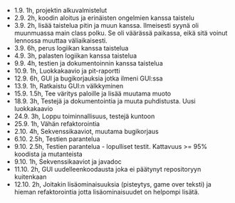 - 1.9. 1h, projektin alkuvalmistelut
- 2.9. 2h, koodin aloitus ja erinäisten ongelmien kanssa taistelu
- 3.9. 2h, lisää taistelua pitin ja muun kanssa. Ilmeisesti syynä oli muunmuassa main class polku. Se oli väärässä paikassa, eikä sitä voinut lennossa muuttaa väliaikaisesti.
- 3.9. 6h, perus logiikan kanssa taistelua
- 4.9. 3h, palasten logiikan kanssa taistelua
- 9.9. 4h, testien ja dokumentoinnin kanssa taistelua
- 10.9. 1h, Luokkakaavio ja pit-raportti
- 12.9. 6h, GUI ja bugikorjauksia jotka ilmeni GUI:ssa
- 13.9. 1h, Ratkaistu GUI:n välkkyminen
- 15.9. 1.5h, Tee väritys paloille ja lisää muutama muoto
- 18.9. 3h, Testejä ja dokumentointia ja muuta puhdistusta. Uusi luokkakaavio
- 24.9. 3h, Loppu toiminnallisuus, testejä kuntoon
- 25.9. 1h, Vähän refaktorointia
- 2.10. 4h, Sekvenssikaaviot, muutama bugikorjaus
- 6.10. 2.5h, Testien parantelua
- 9.10. 2.5h, Testien parantelua - lopulliset testit. Kattavuus >= 95% koodista ja mutanteista
- 9.10. 1h, Sekvenssikaaviot ja javadoc
- 11.10. 2h, GUI uudelleenkoodausta joka ei päätynyt repositoryyn kuitenkaan
- 12.10. 2h, Joitakin lisäominaisuuksia (pisteytys, game over teksti) ja hieman refaktorointia jotta lisäominaisuudet on helpompi lisätä.
